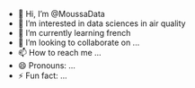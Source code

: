 - 👋 Hi, I’m @MoussaData
- 👀 I’m interested in data sciences in air quality
- 🌱 I’m currently learning french
- 💞️ I’m looking to collaborate on ...
- 📫 How to reach me ...
- 😄 Pronouns: ...
- ⚡ Fun fact: ...

<!---
MoussaData/MoussaData is a ✨ special ✨ repository because its `README.md` (this file) appears on your GitHub profile.
You can click the Preview link to take a look at your changes.
--->
